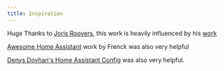 ```yaml
---
title: Inspiration
---
```


Huge Thanks to [Joris Roovers](https://github.com/jorisroovers), this work is heavily influenced by his [work](https://github.com/jorisroovers/casa)

[Awesome Home Assistant](https://github.com/frenck/awesome-home-assistant) work by Frenck was also very helpful

[Denys Dovhan's Home Assistant Config](https://github.com/denysdovhan/home-assistant-config) was also very helpful.
